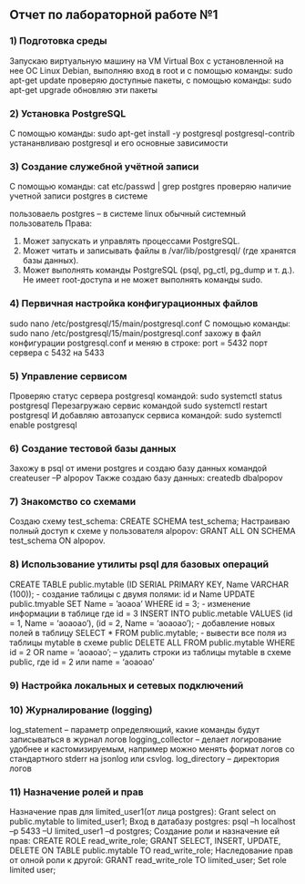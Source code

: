 ## Отчет по лабораторной работе №1 

### 1) Подготовка среды 
Запускаю виртуальную машину на VM Virtual Box c установленной на нее ОС Linux Debian, 
выполняю вход в root и с помощью команды: sudo apt-get update проверяю доступные пакеты, 
с помощью команды: sudo apt-get upgrade обновляю эти пакеты

### 2) Установка PostgreSQL
С помощью команды: sudo apt-get install -y postgresql postgresql-contrib устананвливаю postgresql и его основные зависимости

### 3) Создание служебной учётной записи
С помощью команды: cat etc/passwd | grep postgres проверяю наличие учетной записи postgres в системе

пользоваель postgres – в системе linux обычный системный пользователь
Права:
1.	Может запускать и управлять процессами PostgreSQL. 
2.	Может читать и записывать файлы в /var/lib/postgresql/ (где хранятся базы данных).
3.	Может выполнять команды PostgreSQL (psql, pg_ctl, pg_dump и т. д.). Не имеет root-доступа и не может выполнять команды sudo.

### 4) Первичная настройка конфигурационных файлов 
sudo nano /etc/postgresql/15/main/postgresql.conf
С помощью команды: sudo nano /etc/postgresql/15/main/postgresql.conf захожу в файл конфигурации postgresql.conf
и меняю в строке: port = 5432 порт сервера с 5432 на 5433

### 5) Управление сервисом 
Проверяю статус сервера postgresql командой: sudo systemctl status postgresql
Перезагружаю сервис командой sudo systemctl restart postgresql
И добавляю автозапуск сервиса командой: sudo systemctl enable postgresql

### 6) Создание тестовой базы данных 
Захожу в psql от имени postgres и создаю базу данных командой createuser –P alpopov
Также создаю базу данных: createdb dbalpopov

### 7) Знакомство со схемами 
Создаю схему test_schema: CREATE SCHEMA test_schema;
Настраиваю полный доступ к схеме у пользователя alpopov: GRANT ALL ON SCHEMA test_schema ON alpopov.

### 8) Использование утилиты psql для базовых операций 
CREATE TABLE public.mytable (ID SERIAL PRIMARY KEY, Name VARCHAR (100)); - создание таблицы с двумя полями: id и Name
UPDATE public.tmyable SET Name = ’aoaoa’ WHERE id = 3; - изменение информации в таблице где id = 3
INSERT INTO public.metable VALUES (id = 1, Name = ‘aoaoao’), (id = 2, Name = ‘aoaoao’); - добавление новых полей в таблицу
SELECT * FROM public.mytable; - вывести все поля из таблицы mytable в схеме public
DELETE ALL FROM public.mytable WHERE id = 2 OR name = ‘aoaoao’; – удалить строки из таблицы mytable  в схеме public, где id = 2 или name = ‘aoaoao’

### 9) Настройка локальных и сетевых подключений 

### 10)  Журналирование (logging)
log_statement – параметр определяющий, какие команды будут записываться в журнал логов
logging_collector – делает логирование удобнее и кастомизируемым, например можно менять формат логов со стандартного stderr на jsonlog или csvlog.
log_directory – директория логов

### 11)  Назначение ролей и прав
Назначение прав для limited_user1(от лица postgres): Grant select on public.mytable to limited_user1;
Вход в датабазу postgres: psql –h localhost –p 5433 –U limited_user1 –d postgres;
Создание роли и назначение ей прав: CREATE ROLE read_write_role;
GRANT SELECT, INSERT, UPDATE, DELETE ON TABLE public.mytable TO read_write_role;
Наследование прав от олной роли к другой: GRANT read_write_role TO limited_user;
Set role limited user;
